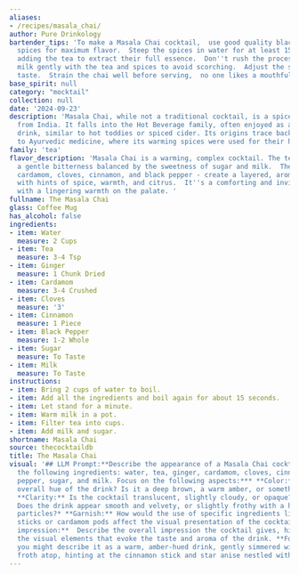 ```yaml
---
aliases:
- /recipes/masala_chai/
author: Pure Drinkology
bartender_tips: 'To make a Masala Chai cocktail,  use good quality black tea and fresh
  spices for maximum flavor.  Steep the spices in water for at least 15 minutes before
  adding the tea to extract their full essence.  Don''t rush the process, simmer the
  milk gently with the tea and spices to avoid scorching.  Adjust the sweetness to
  taste.  Strain the chai well before serving,  no one likes a mouthful of cloves!  Enjoy! '
base_spirit: null
category: "mocktail"
collection: null
date: '2024-09-23'
description: 'Masala Chai, while not a traditional cocktail, is a spiced beverage
  from India. It falls into the Hot Beverage family, often enjoyed as a comforting
  drink, similar to hot toddies or spiced cider. Its origins trace back centuries
  to Ayurvedic medicine, where its warming spices were used for their health benefits. '
family: 'tea'
flavor_description: 'Masala Chai is a warming, complex cocktail. The tea base provides
  a gentle bitterness balanced by the sweetness of sugar and milk.  The spices - ginger,
  cardamom, cloves, cinnamon, and black pepper - create a layered, aromatic profile,
  with hints of spice, warmth, and citrus.  It''s a comforting and invigorating drink,
  with a lingering warmth on the palate. '
fullname: The Masala Chai
glass: Coffee Mug
has_alcohol: false
ingredients:
- item: Water
  measure: 2 Cups
- item: Tea
  measure: 3-4 Tsp
- item: Ginger
  measure: 1 Chunk Dried
- item: Cardamom
  measure: 3-4 Crushed
- item: Cloves
  measure: '3'
- item: Cinnamon
  measure: 1 Piece
- item: Black Pepper
  measure: 1-2 Whole
- item: Sugar
  measure: To Taste
- item: Milk
  measure: To Taste
instructions:
- item: Bring 2 cups of water to boil.
- item: Add all the ingredients and boil again for about 15 seconds.
- item: Let stand for a minute.
- item: Warm milk in a pot.
- item: Filter tea into cups.
- item: Add milk and sugar.
shortname: Masala Chai
source: thecocktaildb
title: The Masala Chai
visual: '## LLM Prompt:**Describe the appearance of a Masala Chai cocktail, considering
  the following ingredients: water, tea, ginger, cardamom, cloves, cinnamon, black
  pepper, sugar, and milk. Focus on the following aspects:*** **Color:** What is the
  overall hue of the drink? Is it a deep brown, a warm amber, or something else?*
  **Clarity:** Is the cocktail translucent, slightly cloudy, or opaque?* **Texture:**
  Does the drink appear smooth and velvety, or slightly frothy with a hint of spice
  particles?* **Garnish:** How would the use of specific ingredients like cinnamon
  sticks or cardamom pods affect the visual presentation of the cocktail?* **Overall
  impression:**  Describe the overall impression the cocktail gives, highlighting
  the visual elements that evoke the taste and aroma of the drink. **For example,
  you might describe it as a warm, amber-hued drink, gently simmered with a light
  froth atop, hinting at the cinnamon stick and star anise nestled within.** '
---
```



